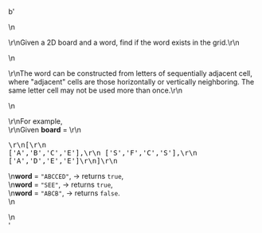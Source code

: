 b'<div class="question-description">\n<p><p>\r\nGiven a 2D board and a word, find if the word exists in the grid.\r\n</p>\n<p>\r\nThe word can be constructed from letters of sequentially adjacent cell, where "adjacent" cells are those horizontally or vertically neighboring. The same letter cell may not be used more than once.\r\n</p>\n<p>\r\nFor example,<br/>\r\nGiven <b>board</b> = \r\n<pre>\r\n[\r\n  [\'A\',\'B\',\'C\',\'E\'],\r\n  [\'S\',\'F\',\'C\',\'S\'],\r\n  [\'A\',\'D\',\'E\',\'E\']\r\n]\r\n</pre>\n<b>word</b> = <code>"ABCCED"</code>, -&gt; returns <code>true</code>,<br/>\n<b>word</b> = <code>"SEE"</code>, -&gt; returns <code>true</code>,<br/>\n<b>word</b> = <code>"ABCB"</code>, -&gt; returns <code>false</code>.<br/>\n</p></p>\n</div>'